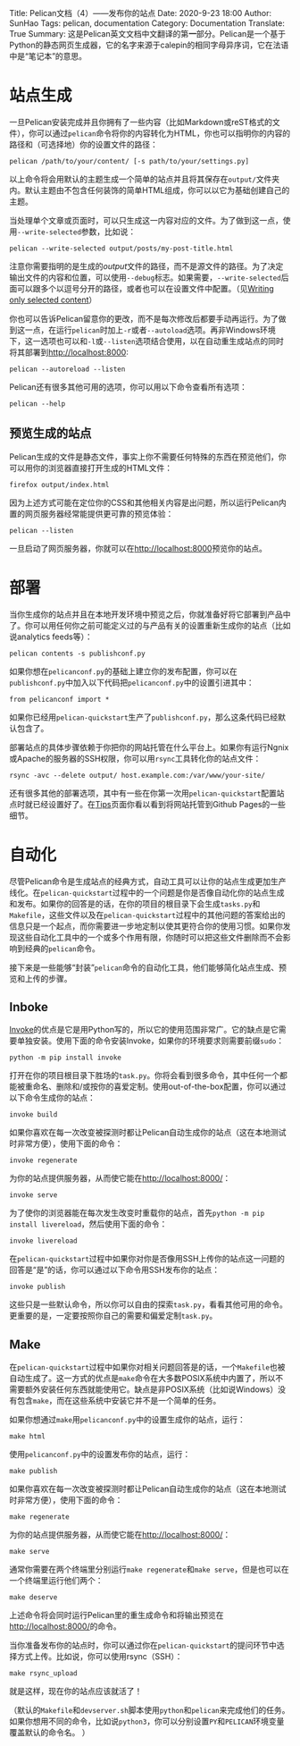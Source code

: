 Title: Pelican文档（4）——发布你的站点
Date: 2020-9-23 18:00
Author: SunHao
Tags: pelican, documentation
Category: Documentation
Translate: True
Summary: 这是Pelican英文文档中文翻译的第**一**部分。Pelican是一个基于Python的静态网页生成器，它的名字来源于calepin的相同字母异序词，它在法语中是“笔记本”的意思。

# 站点生成
一旦Pelican安装完成并且你拥有了一些内容（比如Markdown或reST格式的文件），你可以通过`pelican`命令将你的内容转化为HTML，你也可以指明你的内容的路径和（可选择地）你的设置文件的路径：

```
pelican /path/to/your/content/ [-s path/to/your/settings.py]
```

以上命令将会用默认的主题生成一个简单的站点并且将其保存在`output/`文件夹内。默认主题由不包含任何装饰的简单HTML组成，你可以以它为基础创建自己的主题。

当处理单个文章或页面时，可以只生成这一内容对应的文件。为了做到这一点，使用`--write-selected`参数，比如说：

```
pelican --write-selected output/posts/my-post-title.html
```

注意你需要指明的是生成的*output*文件的路径，而不是源文件的路径。为了决定输出文件的内容和位置，可以使用`--debug`标志。如果需要，`--write-selected`后面可以跟多个以逗号分开的路径，或者也可以在设置文件中配置。（见[Writing only selected content](https://docs.getpelican.com/en/stable/settings.html#writing-only-selected-content)）

你也可以告诉Pelican留意你的更改，而不是每次修改后都要手动再运行。为了做到这一点，在运行`pelican`时加上`-r`或者`--autoload`选项。再非Windows环境下，这一选项也可以和`-l`或`--listen`选项结合使用，以在自动重生成站点的同时将其部署到[http://localhost:8000](http://localhost:8000):

```
pelican --autoreload --listen
```

Pelican还有很多其他可用的选项，你可以用以下命令查看所有选项：

```
pelican --help
```

## 预览生成的站点
Pelican生成的文件是静态文件，事实上你不需要任何特殊的东西在预览他们，你可以用你的浏览器直接打开生成的HTML文件：

```
firefox output/index.html
```

因为上述方式可能在定位你的CSS和其他相关内容是出问题，所以运行Pelican内置的网页服务器经常能提供更可靠的预览体验：

```
pelican --listen
```

一旦启动了网页服务器，你就可以在[http://localhost:8000](http://localhost:8000)预览你的站点。

# 部署
当你生成你的站点并且在本地开发环境中预览之后，你就准备好将它部署到产品中了。你可以用任何你之前可能定义过的与产品有关的设置重新生成你的站点（比如说analytics feeds等）：

```
pelican contents -s publishconf.py
```

如果你想在`pelicanconf.py`的基础上建立你的发布配置，你可以在`publishconf.py`中加入以下代码把`pelicanconf.py`中的设置引进其中：

```
from pelicanconf import *
```

如果你已经用`pelican-quickstart`生产了`publishconf.py`，那么这条代码已经默认包含了。

部署站点的具体步骤依赖于你把你的网站托管在什么平台上。如果你有运行Ngnix或Apache的服务器的SSH权限，你可以用`rsync`工具转化你的站点文件：

```
rsync -avc --delete output/ host.example.com:/var/www/your-site/
```

还有很多其他的部署选项，其中有一些在你第一次用`pelican-quickstart`配置站点时就已经设置好了。在[Tips](https://docs.getpelican.com/en/stable/tips.html)页面你看以看到将网站托管到Github Pages的一些细节。

# 自动化
尽管Pelican命令是生成站点的经典方式，自动工具可以让你的站点生成更加生产线化。在`pelican-quickstart`过程中的一个问题是你是否像自动化你的站点生成和发布。如果你的回答是的话，在你的项目的根目录下会生成`tasks.py`和`Makefile`，这些文件以及在`pelican-quickstart`过程中的其他问题的答案给出的信息只是一个起点，而你需要进一步地定制以使其更符合你的使用习惯。如果你发现这些自动化工具中的一个或多个作用有限，你随时可以把这些文件删除而不会影响到经典的`pelican`命令。

接下来是一些能够“封装”`pelican`命令的自动化工具，他们能够简化站点生成、预览和上传的步骤。

## Inboke
[Invoke](https://www.pyinvoke.org/)的优点是它是用Python写的，所以它的使用范围非常广。它的缺点是它需要单独安装。使用下面的命令安装Invoke，如果你的环境要求则需要前缀`sudo`：

```
python -m pip install invoke
```

打开在你的项目根目录下胜场的`task.py`。你将会看到很多命令，其中任何一个都能被重命名、删除和/或按你的喜爱定制。使用out-of-the-box配置，你可以通过以下命令生成你的站点：

```
invoke build
```

如果你喜欢在每一次改变被探测时都让Pelican自动生成你的站点（这在本地测试时非常方便），使用下面的命令：

```
invoke regenerate
```

为你的站点提供服务器，从而使它能在[http://localhost:8000/](http://localhost:8000/)：

```
invoke serve
```

为了使你的浏览器能在每次发生改变时重载你的站点，首先`python -m pip install livereload`，然后使用下面的命令：

```
invoke livereload
```

在`pelican-quickstart`过程中如果你对你是否像用SSH上传你的站点这一问题的回答是“是”的话，你可以通过以下命令用SSH发布你的站点：

```
invoke publish
```

这些只是一些默认命令，所以你可以自由的探索`task.py`，看看其他可用的命令。更重要的是，一定要按照你自己的需要和偏爱定制`task.py`。

## Make
在`pelican-quickstart`过程中如果你对相关问题回答是的话，一个`Makefile`也被自动生成了。这一方式的优点是`make`命令在大多数POSIX系统中内置了，所以不需要额外安装任何东西就能使用它。缺点是非POSIX系统（比如说Windows）没有包含`make`，而在这些系统中安装它并不是一个简单的任务。

如果你想通过`make`用`pelicanconf.py`中的设置生成你的站点，运行：

```
make html
```

使用`pelicanconf.py`中的设置发布你的站点，运行：

```
make publish
```

如果你喜欢在每一次改变被探测时都让Pelican自动生成你的站点（这在本地测试时非常方便），使用下面的命令：

```
make regenerate
```

为你的站点提供服务器，从而使它能在[http://localhost:8000/](http://localhost:8000/)：


```
make serve
```

通常你需要在两个终端里分别运行`make regenerate`和`make serve`，但是也可以在一个终端里运行他们两个：

```
make deserve
```

上述命令将会同时运行Pelican里的重生成命令和将输出预览在[http://localhost:8000/](http://localhost:8000/)的命令。


当你准备发布你的站点时，你可以通过你在`pelican-quickstart`的提问环节中选择方式上传。比如说，你可以使用rsync（SSH）：

```
make rsync_upload
```

就是这样，现在你的站点应该就活了！

（默认的`Makefile`和`devserver.sh`脚本使用`python`和`pelican`来完成他们的任务。如果你想用不同的命令，比如说`python3`，你可以分别设置`PY`和`PELICAN`环境变量覆盖默认的命令名。
）

